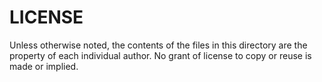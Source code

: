 # LICENSE

Unless otherwise noted, the contents of the files in this directory are the property of each individual author. No grant of license to copy or reuse is made or implied.
